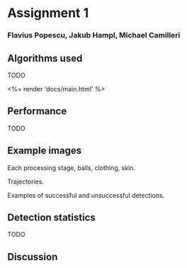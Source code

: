 Assignment 1
============

### Flavius Popescu, Jakub Hampl, Michael Camilleri ###


Algorithms used
---------------

TODO

<%= render 'docs/main.html' %>

Performance
-----------

TODO

Example images
--------------

Each processing stage, balls, clothing, skin.

Trajectories.

Examples of successful and unsuccessful detections.

Detection statistics
--------------------

TODO

Discussion
----------

